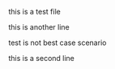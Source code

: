 this is a test file 

this is another line

test is not best case scenario


this is a second line

